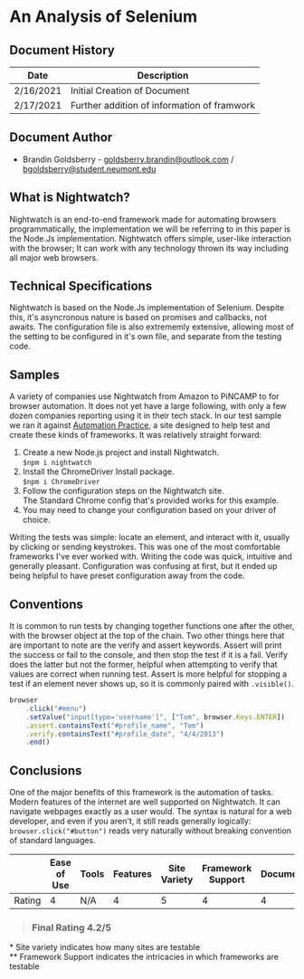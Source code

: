 
# __An Analysis of Selenium__

## __Document History__

| Date | Description |
| ------------- | -------------- |
| 2/16/2021 | Initial Creation of Document |
| 2/17/2021 | Further addition of information of framwork |

## __Document Author__

* Brandin Goldsberry - goldsberry.brandin@outlook.com / bgoldsberry@student.neumont.edu

## __What is Nightwatch?__

Nightwatch is an end-to-end framework made for automating browsers programmatically, the implementation we will be referring to in this paper is the Node.Js implementation. Nightwatch offers simple, user-like interaction with the browser; It can work with any technology thrown its way including all major web browsers.

## __Technical Specifications__

Nightwatch is based on the Node.Js implementation of Selenium. Despite this, it's asyncronous nature is based on promises and callbacks, not awaits. The configuration file is also extrememly extensive, allowing most of the setting to be configured in it's own file, and separate from the testing code.

## __Samples__

A variety of companies use Nightwatch from Amazon to PiNCAMP to for browser automation. It does not yet have a large following, with only a few dozen companies reporting using it in their tech stack. In our test sample we ran it against [Automation Practice](Automationpractice.com), a site designed to help test and create these kinds of frameworks. It was relatively straight forward:

1. Create a new Node.js project and install Nightwatch.  
`$npm i nightwatch`
2. Install the ChromeDriver Install package.  
`$npm i ChromeDriver`
3. Follow the configuration steps on the Nightwatch site.  
The Standard Chrome config that's provided works for this example.  
4. You may need to change your configuration based on your driver of choice.
  
Writing the tests was simple: locate an element, and interact with it, usually by clicking or sending keystrokes. This was one of the most comfortable frameworks I've ever worked with. Writing the code was quick, intuitive and generally pleasant. Configuration was confusing at first, but it ended up being helpful to have preset configuration away from the code.

## __Conventions__

It is common to run tests by changing together functions one after the other, with the browser object at the top of the chain. Two other things here that are important to note are the verify and assert keywords. Assert will print the success or fail to the console, and then stop the test if it is a fail. Verify does the latter but not the former, helpful when attempting to verify that values are correct when running test. Assert is more helpful for stopping a test if an element never shows up, so it is commonly paired with `.visible()`.  

```JavaScript
browser
    .click("#menu")
    .setValue("input[type='username']", ["Tom", browser.Keys.ENTER])
    .assert.containsText("#profile_name", "Tom")
    .verify.containsText("#profile_date", "4/4/2013")
    .end()
```

## __Conclusions__

One of the major benefits of this framework is the automation of tasks. Modern features of the internet are well supported on Nightwatch. It can navigate webpages exactly as a user would. The syntax is natural for a web developer, and even if you aren't, it still reads generally logically: `browser.click("#button")` reads very naturally without breaking convention of standard languages.

|  | Ease of Use | Tools | Features | Site Variety | Framework Support | Documentation |
| - | - | - | - | - | - | - |
| Rating | 4 | N/A | 4 | 5 | 4 | 4 |

> ### **Final Rating** 4.2/5

\* Site variety indicates how many sites are testable  
\*\* Framework Support indicates the intricacies in which frameworks are testable
